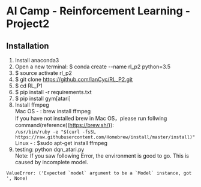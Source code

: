 # AI Camp - Reinforcement Learning - Project2  

## Installation   
1. Install anaconda3
2. Open a new terminal: $ conda create --name rl_p2 python=3.5
3. $ source activate rl_p2
4. $ git clone https://github.com/IanCyc/RL_P2.git
5. $ cd RL_P1
6. $ pip install -r requirements.txt
7. $ pip install gym[atari]
8. Install ffmpeg      
    Mac OS - : brew install ffmpeg         
             If you have not installed brew in Mac OS，please run follwing command(reference)(https://brew.sh/)):    
             `/usr/bin/ruby -e "$(curl -fsSL https://raw.githubusercontent.com/Homebrew/install/master/install)"`            
    Linux - : $sudo apt-get install ffmpeg            
9. testing: python dqn_atari.py        
Note: If you saw following Error, the environment is good to go. This is caused by incomplete model.
```
ValueError: ('Expected `model` argument to be a `Model` instance, got ', None)
```

